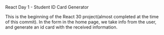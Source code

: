 React Day 1 - Student ID Card Generator

This is the beginning of the React 30 project(almost completed at the time of this commit). In the form in the home page, we take info from the user, and generate an id card with the received information.
